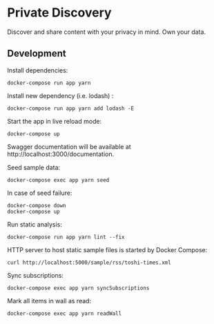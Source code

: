# Private Discovery

Discover and share content with your privacy in mind. Own your data.

## Development

Install dependencies:

    docker-compose run app yarn

Install new dependency (i.e. lodash) :

    docker-compose run app yarn add lodash -E
    
Start the app in live reload mode:

    docker-compose up
    
Swagger documentation will be available at http://localhost:3000/documentation.

Seed sample data:

    docker-compose exec app yarn seed
    
In case of seed failure:

    docker-compose down
    docker-compose up

Run static analysis:

    docker-compose run app yarn lint --fix
    
HTTP server to host static sample files is started by Docker Compose:

    curl http://localhost:5000/sample/rss/toshi-times.xml
    
Sync subscriptions:

    docker-compose exec app yarn syncSubscriptions
    
Mark all items in wall as read:

    docker-compose exec app yarn readWall
